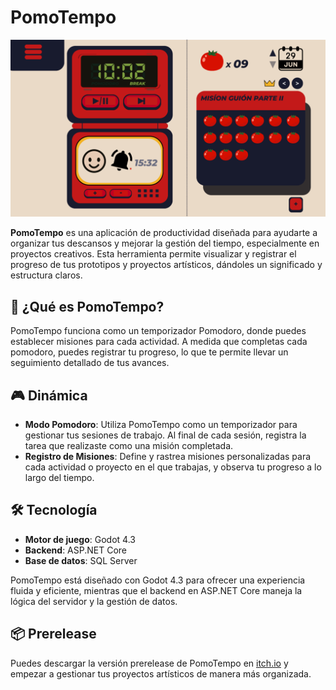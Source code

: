 # PomoTempo

![Captura de pantalla de PomoTempo](godot-frtn/Recursos/Imgs/PomoTempo1024x576.png)

**PomoTempo** es una aplicación de productividad diseñada para ayudarte a organizar tus descansos y mejorar la gestión del tiempo, especialmente en proyectos creativos. Esta herramienta permite visualizar y registrar el progreso de tus prototipos y proyectos artísticos, dándoles un significado y estructura claros.

## 🚀 ¿Qué es PomoTempo?

PomoTempo funciona como un temporizador Pomodoro, donde puedes establecer misiones para cada actividad. A medida que completas cada pomodoro, puedes registrar tu progreso, lo que te permite llevar un seguimiento detallado de tus avances.

## 🎮 Dinámica

- **Modo Pomodoro**: Utiliza PomoTempo como un temporizador para gestionar tus sesiones de trabajo. Al final de cada sesión, registra la tarea que realizaste como una misión completada.
- **Registro de Misiones**: Define y rastrea misiones personalizadas para cada actividad o proyecto en el que trabajas, y observa tu progreso a lo largo del tiempo.

## 🛠️ Tecnología

- **Motor de juego**: Godot 4.3
- **Backend**: ASP.NET Core
- **Base de datos**: SQL Server

PomoTempo está diseñado con Godot 4.3 para ofrecer una experiencia fluida y eficiente, mientras que el backend en ASP.NET Core maneja la lógica del servidor y la gestión de datos.

## 📦 Prerelease

Puedes descargar la versión prerelease de PomoTempo en [itch.io](https://esculpiendojuegos.itch.io/pomotempo) y empezar a gestionar tus proyectos artísticos de manera más organizada.

